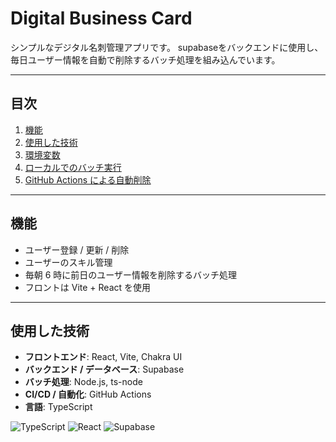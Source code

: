 # Digital Business Card

シンプルなデジタル名刺管理アプリです。
supabaseをバックエンドに使用し、毎日ユーザー情報を自動で削除するバッチ処理を組み込んでいます。

---

## 目次

1. [機能](#機能)
2. [使用した技術](#使用した技術)
3. [環境変数](#環境変数)
4. [ローカルでのバッチ実行](#ローカルでのバッチ実行)
5. [GitHub Actions による自動削除](#github-actions-による自動削除)

---

## 機能

- ユーザー登録 / 更新 / 削除
- ユーザーのスキル管理
- 毎朝 6 時に前日のユーザー情報を削除するバッチ処理
- フロントは Vite + React を使用

---

## 使用した技術


- **フロントエンド**: React, Vite, Chakra UI
- **バックエンド / データベース**: Supabase
- **バッチ処理**: Node.js, ts-node
- **CI/CD / 自動化**: GitHub Actions
- **言語**: TypeScript

![TypeScript](https://img.shields.io/badge/TypeScript-3178C6?style=flat&logo=typescript&logoColor=white)
![React](https://img.shields.io/badge/React-61DAFB?style=flat&logo=react&logoColor=white)
![Supabase](https://img.shields.io/badge/Supabase-3ECF8E?style=flat&logo=supabase&logoColor=white)
